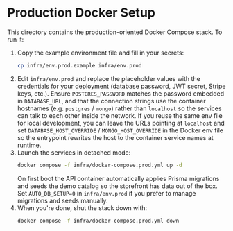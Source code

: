 # Production Docker Setup

This directory contains the production-oriented Docker Compose stack. To run it:

1. Copy the example environment file and fill in your secrets:
   ```bash
   cp infra/env.prod.example infra/env.prod
   ```
2. Edit `infra/env.prod` and replace the placeholder values with the credentials for your deployment (database password, JWT secret, Stripe keys, etc.). Ensure `POSTGRES_PASSWORD` matches the password embedded in `DATABASE_URL`, and that the connection strings use the container hostnames (e.g. `postgres` / `mongo`) rather than `localhost` so the services can talk to each other inside the network. If you reuse the same env file for local development, you can leave the URLs pointing at `localhost` and set `DATABASE_HOST_OVERRIDE` / `MONGO_HOST_OVERRIDE` in the Docker env file so the entrypoint rewrites the host to the container service names at runtime.
3. Launch the services in detached mode:
   ```bash
   docker compose -f infra/docker-compose.prod.yml up -d
   ```
   On first boot the API container automatically applies Prisma migrations and seeds the demo catalog so the storefront has data
   out of the box. Set `AUTO_DB_SETUP=0` in `infra/env.prod` if you prefer to manage migrations and seeds manually.
4. When you're done, shut the stack down with:
   ```bash
   docker compose -f infra/docker-compose.prod.yml down
   ```
